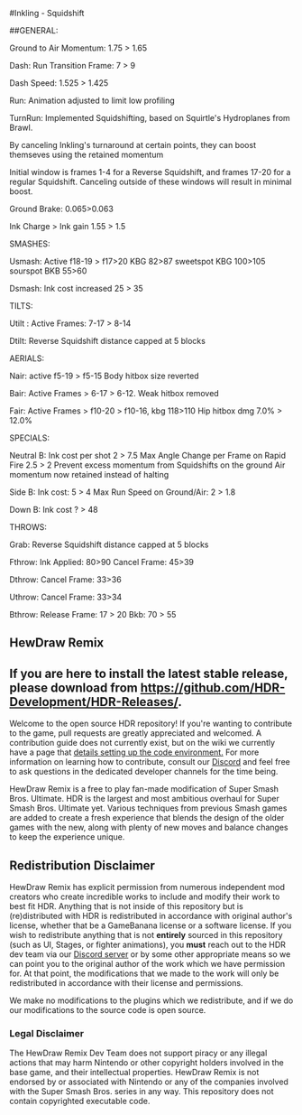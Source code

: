 #Inkling - Squidshift

##GENERAL: 

Ground to Air Momentum: 
1.75 > 1.65

Dash: 
Run Transition Frame: 7 > 9

Dash Speed: 1.525 > 1.425

Run:
Animation adjusted to limit low profiling

TurnRun:
Implemented Squidshifting, based on Squirtle's Hydroplanes from Brawl.

By canceling Inkling's turnaround at certain points, they can boost themseves using the retained momentum

Initial window is frames 1-4 for a Reverse Squidshift, and frames 17-20 for a regular Squidshift. Canceling outside of these windows will result in minimal boost. 

Ground Brake:
0.065>0.063

Ink Charge > Ink gain 1.55 > 1.5

SMASHES:

Usmash: 
Active f18-19 > f17>20
KBG 82>87 sweetspot
KBG 100>105 sourspot
BKB 55>60

Dsmash: 
Ink cost increased 25 > 35

TILTS:

Utilt :
Active Frames: 7-17 > 8-14

Dtilt:
Reverse Squidshift distance capped at 5 blocks

AERIALS:

Nair:
active f5-19 > f5-15
Body hitbox size reverted

Bair:
Active Frames > 6-17 > 6-12.
Weak hitbox removed

Fair:
Active Frames > f10-20 > f10-16, 
kbg 118>110 
Hip hitbox dmg 7.0% > 12.0%


SPECIALS:

Neutral B:
Ink cost per shot 2 > 7.5
Max Angle Change per Frame on Rapid Fire 2.5 > 2
Prevent excess momentum from Squidshifts on the ground
Air momentum now retained instead of halting

Side B:
Ink cost: 5 > 4
Max Run Speed on Ground/Air: 2 > 1.8

Down B:
Ink cost ? > 48


THROWS:

Grab:
Reverse Squidshift distance capped at 5 blocks

Fthrow:
Ink Applied: 80>90
Cancel Frame: 45>39

Dthrow:
Cancel Frame: 33>36

Uthrow:
Cancel Frame: 33>34

Bthrow:
Release Frame: 17 > 20
Bkb: 70 > 55


## HewDraw Remix

## If you are here to install the latest stable release, please download from https://github.com/HDR-Development/HDR-Releases/.

Welcome to the open source HDR repository! If you're wanting to contribute to the game, pull requests are greatly appreciated and welcomed. A contribution guide does not currently exist, but on the wiki we currently have a page that [details setting up the code environment.](https://github.com/HDR-Development/HewDraw-Remix/wiki/The-Environment) For more information on learning how to contribute, consult our [Discord](https://discord.gg/hdr) and feel free to ask questions in the dedicated developer channels for the time being.

HewDraw Remix is a free to play fan-made modification of Super Smash Bros. Ultimate. HDR is the largest and most ambitious overhaul for Super Smash Bros. Ultimate yet. Various techniques from previous Smash games are added to create a fresh experience that blends the design of the older games with the new, along with plenty of new moves and balance changes to keep the experience unique.

## Redistribution Disclaimer
HewDraw Remix has explicit permission from numerous independent mod creators who create incredible works to include and modify their work to best fit HDR. Anything that is not inside of this repository but is (re)distributed with HDR is redistributed in accordance with original author's license, whether that be a GameBanana license or a software license. If you wish to redistribute anything that is not **entirely** sourced in this repository (such as UI, Stages, or fighter animations), you **must** reach out to the HDR dev team via our [Discord server](https://discord.gg/hdr) or by some other appropriate means so we can point you to the original author of the work which we have permission for. At that point, the modifications that we made to the work will only be redistributed in accordance with their license and permissions.

We make no modifications to the plugins which we redistribute, and if we do our modifications to the source code is open source.

### Legal Disclaimer 
The HewDraw Remix Dev Team does not support piracy or any illegal actions that may harm Nintendo or other copyright holders involved in the base game, and their intellectual properties. HewDraw Remix is not endorsed by or associated with Nintendo or any of the companies involved with the Super Smash Bros. series in any way. This repository does not contain copyrighted executable code.
